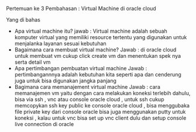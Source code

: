 Pertemuan ke 3 
Pembahasan : Virtual Machine di oracle cloud 

Yang di bahas 
 - Apa virtual machine itu?
	jawab : Virtual machine adalah sebuah komputer virtual yang memiliki resource tertentu yang digunakan untuk menjalanka layanan sesuai kebutuhan 
 - Bagaimana cara membuat virtual machine?
	Jawab : di oracle cloud untuk membuat vm cukup click create vm dan menentukan spek nya serta detail vm
 - Apa pertimbangan pembuatan virtual machine
	Jawab : pertimbangannnya adalah kebutuhan kita seperti apa dan cenderung juga untuk bisa digunakan jangka panjang
 - Bagimana cara memanajement virtual machine
	Jawab : cara memanajemen vm yaitu dengan cara melakukan koneksi terlebih dahulu, bisa via ssh , vnc atau console oracle cloud , untuk ssh cukup memcopykan ssh key public ke console oracle cloud , bisa menggubaka file private key dari console oracle bisa juga menggunakan putty untuk koneksi , kalau untuk vnc bisa set up vnc client dulu dan setup console live connection di oracle 
